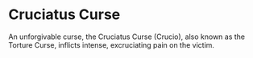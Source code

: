 # Cruciatus Curse  
An unforgivable curse, the Cruciatus Curse (Crucio), also known as the Torture Curse, inflicts intense, excruciating pain on the victim.  
  
